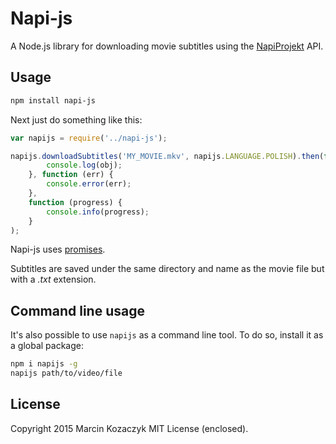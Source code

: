 Napi-js
=====

A Node.js library for downloading movie subtitles using the [NapiProjekt](http://www.napiprojekt.pl/) API.

## Usage
```bash
npm install napi-js
```

Next just do something like this:

```javascript
var napijs = require('../napi-js');

napijs.downloadSubtitles('MY_MOVIE.mkv', napijs.LANGUAGE.POLISH).then(function (obj) {
        console.log(obj);
    }, function (err) {
        console.error(err);
    },
    function (progress) {
        console.info(progress);
    }
);
```

Napi-js uses [promises](https://github.com/kriskowal/q).

Subtitles are saved under the same directory and name as the movie file but with a _.txt_ extension.

## Command line usage

It's also possible to use `napijs` as a command line tool. To do so, install it as a global package:

```bash
npm i napijs -g
napijs path/to/video/file
```

License
--------

Copyright 2015 Marcin Kozaczyk MIT License (enclosed).
